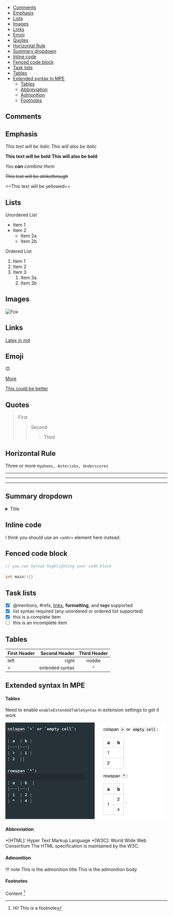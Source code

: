- [Comments](#comments)
- [Emphasis](#emphasis)
- [Lists](#lists)
- [Images](#images)
- [Links](#links)
- [Emoji](#emoji)
- [Quotes](#quotes)
- [Horizontal Rule](#horizontal-rule)
- [Summary dropdown](#summary-dropdown)
- [Inline code](#inline-code)
- [Fenced code block](#fenced-code-block)
- [Task lists](#task-lists)
- [Tables](#tables)
- [Extended syntax In MPE](#extended-syntax-in-mpe)
    - [Tables](#tables-1)
    - [Abbreviation](#abbreviation)
    - [Admonition](#admonition)
    - [Footnotes](#footnotes)

## Comments
<!-- You can not see me! -->

## Emphasis

*This text will be italic*
_This will also be italic_

**This text will be bold**
__This will also be bold__

_You **can** combine them_

~~This text will be strikethrough~~

==This text will be yellowed==

## Lists

Unordered List
- Item 1
- Item 2
  - Item 2a
  - Item 2b
  
Ordered List
1. Item 1
1. Item 2
1. Item 3
   1. Item 3a
   2. Item 3b

## Images

![Fox](image/2021-11-05-18-34-18.png)

## Links

[Latex in md](https://orangex4.cool/post/notes-in-markdown/#%E6%95%B0%E5%AD%A6%E5%85%AC%E5%BC%8F%E6%94%AF%E6%8C%81)
<!-- https://github.com - automatic! -->

## Emoji

:blush:

[More](https://gist.github.com/rxaviers/7360908)

[This could be better](https://www.webfx.com/tools/emoji-cheat-sheet/)

## Quotes

> First
>> Second
>>> Third

## Horizontal Rule

Three or more `Hyphens, Asterisks, Underscores`

---
***
___

## Summary dropdown

<details>
  <summary>Title</summary>
  Contend here
</details>

## Inline code

I think you should use an `<addr>` element here instead.

## Fenced code block

```c
// you can Syntax Highlighting your code block

int main(){}
```

## Task lists
- [x] @mentions, #refs, [links](), **formatting**, and <del>tags</del> supported
- [x] list syntax required (any unordered or ordered list supported)
- [x] this is a complete item
- [ ] this is an incomplete item

## Tables

| First Header |   Second Header | Third Header |
| :----------- | --------------: | :----------: |
| left         |           right |    middle    |
| >            | extended syntax |      ^       |

## Extended syntax In MPE

#### Tables

Need to enable `enableExtendedTableSyntax` in extension settings to get it work

![](image/2021-11-05-17-49-00.png)

#### Abbreviation

*[HTML]: Hyper Text Markup Language
*[W3C]: World Wide Web Consortium
The HTML specification is maintained by the W3C.

#### Admonition
!!! note This is the admonition title
    This is the admonition body

#### Footnotes

Content [^1]

[^1]: Hi! This is a footnote
